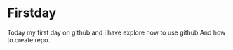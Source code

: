 # Firstday
Today my first day on github and i have explore how to use github.And how to create repo. 
